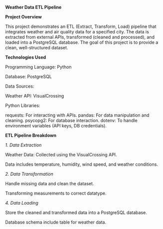 **Weather Data ETL Pipeline**


**Project Overview**

This project demonstrates an ETL (Extract, Transform, Load) pipeline that integrates weather and air quality data for a specified city. The data is extracted from external APIs, transformed (cleaned and processed), and loaded into a PostgreSQL database. The goal of this project is to provide a clean, well-structured dataset.

**Technologies Used**


Programming Language: Python

Database: PostgreSQL

Data Sources:

Weather API: VisualCrossing

Python Libraries:

requests: For interacting with APIs.
pandas: For data manipulation and cleaning.
psycopg2: For database interaction.
dotenv: To handle environment variables (API keys, DB credentials).


**ETL Pipeline Breakdown**

*1. Data Extraction*

Weather Data: Collected using the VisualCrossing API. 

Data includes temperature, humidity, wind speed, and weather conditions.

*2. Data Transformation*

Handle missing data and clean the dataset.

Transforming measurements to correct datatype.

*4. Data Loading*

Store the cleaned and transformed data into a PostgreSQL database.

Database schema include table for weather data.


